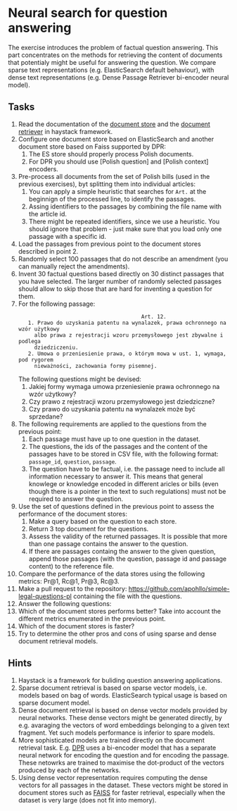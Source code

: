 # Neural search for question answering

The exercise introduces the problem of factual question answering. This part concentrates on the methods for retrieving
the content of documents that potentialy might be useful for answering the question. We compare sparse text
representations (e.g. ElasticSearch default behaviour), with dense text representations (e.g. Dense Passage Retriever
bi-encoder neural model).

## Tasks

1. Read the documentation of the [document store](https://haystack.deepset.ai/components/v1.0.0/document-store) and
   the [document retriever](https://haystack.deepset.ai/components/v1.0.0/retriever) in haystack framework.
2. Configure one document store based on ElasticSearch and another document store based on Faiss supported by DPR:
   1. The ES store should properly process Polish documents.
   2. For DPR you should use [Polish question] and [Polish context] encoders.
3. Pre-process all documents from the set of Polish bills (used in the previous exercises), byt splitting them into
   individual articles: 
   1. You can apply a simple heuristic that searches for `Art.` at the beginnign of the processed line, to identify the passages. 
   2. Assing identifiers to the passages by combining the file name with the article id.
   3. There might be repeated identifiers, since we use a heuristic. You should ignore that problem - just make sure
      that you load only one passage with a specific id.
3. Load the passages from previous point to the document stores described in point 2.
4. Randomly select 100 passages that do not describe an amendment (you can manually reject the amendments). 
5. Invent 30 factual questions based directly on 30 distinct passages that you have selected. The larger number of
   randomly selected passages should allow to skip those that are hard for inventing a question for them.
6. For the following passage:
   ```
                                          Art. 12.
      1. Prawo do uzyskania patentu na wynalazek, prawa ochronnego na wzór użytkowy
        albo prawa z rejestracji wzoru przemysłowego jest zbywalne i podlega
        dziedziczeniu.
      2. Umowa o przeniesienie prawa, o którym mowa w ust. 1, wymaga, pod rygorem
        nieważności, zachowania formy pisemnej.
   ```
   The following questions might be devised:
   1. Jakiej formy wymaga umowa przeniesienie prawa ochronnego na wzór użytkowy?
   2. Czy prawo z rejestracji wzoru przemysłowego jest dziedziczne?
   3. Czy prawo do uzyskania patentu na wynalazek może być sprzedane?
7. The following requirements are applied to the questions from the previous point:
   1. Each passage must have up to one question in the dataset.
   2. The questions, the ids of the passages and the content of the passages have to be stored in CSV file, with the
      following format: `passage_id`, `question`, `passage`.
   3. The question have to be factual, i.e. the passage need to include all information necessary to answer it. This
      means that general knowlege or knowledge encoded in different aricles or bills (even though there is a pointer in 
      the text to such regulations) must not be required to answer the question.
8. Use the set of questions defined in the previous point to assess the performance of the document stores:
   1. Make a query based on the question to each store.
   2. Return 3 top document for the questions.
   3. Assess the validity of the returned passages. It is possible that more than one passage contains the answer to the
      question.
   4. If there are passages containg the answer to the given question, append those passages (with the question, passage
      id and passage content) to the reference file.
9. Compare the performance of the data stores using the following metrics: Pr@1, Rc@1, Pr@3, Rc@3.
10. Make a pull request to the repository: https://github.com/apohllo/simple-legal-questions-pl containing the file with the questions.
10. Answer the following questions:
   1. Which of the document stores performs better? Take into account the different metrics enumerated in the previous
      point.
   2. Which of the document stores is faster?
   3. Try to determine the other pros and cons of using sparse and dense document retrieval models.
   

## Hints

1. Haystack is a framework for buliding question answering applications.
2. Sparse document retrieval is based on sparse vector models, i.e. models based on bag of words. ElasticSearch typical
   usage is based on sparse document model.
3. Dense document retrieval is based on dense vector models provided by neural networks. These dense vectors might be 
   generated directly, by e.g. avaraging the vectors of word embeddings belonging to a given text fragment. Yet such
   models performance is inferior to spare models.
4. More sophisticated models are trained directly on the document retrieval task. E.g. [DPR](https://arxiv.org/abs/2004.04906)
   uses a bi-encoder model that has a separate neural network for encoding the question and for encoding the passage.
   These netowrks are trained to maximise the dot-product of the vectors produced by each of the networks.
5. Using dense vector representation requires computing the dense vectors for all passages in the dataset. 
   These vectors might be stored in document stores such as [FAISS](https://github.com/facebookresearch/faiss) for faster retrieval, 
   especially when the dataset is very large (does not fit into memory).
